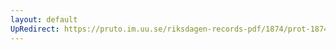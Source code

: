 ```yaml
---
layout: default
UpRedirect: https://pruto.im.uu.se/riksdagen-records-pdf/1874/prot-1874--fk--323.pdf
---
```

